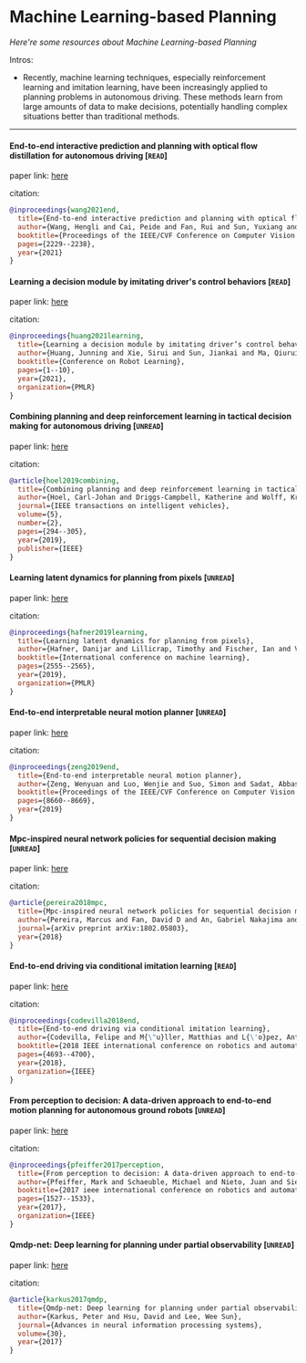 # Machine Learning-based Planning
*Here're some resources about Machine Learning-based Planning*

Intros:

* Recently, machine learning techniques, especially reinforcement learning and imitation learning, have been increasingly applied to planning problems in autonomous driving. These methods learn from large amounts of data to make decisions, potentially handling complex situations better than traditional methods.


---

#### End-to-end interactive prediction and planning with optical flow distillation for autonomous driving [`READ`]

paper link: [here](https://openaccess.thecvf.com/content/CVPR2021W/Precognition/papers/Wang_End-to-End_Interactive_Prediction_and_Planning_With_Optical_Flow_Distillation_for_CVPRW_2021_paper.pdf)

citation: 
```bibtex
@inproceedings{wang2021end,
  title={End-to-end interactive prediction and planning with optical flow distillation for autonomous driving},
  author={Wang, Hengli and Cai, Peide and Fan, Rui and Sun, Yuxiang and Liu, Ming},
  booktitle={Proceedings of the IEEE/CVF Conference on Computer Vision and Pattern Recognition},
  pages={2229--2238},
  year={2021}
}
```


#### Learning a decision module by imitating driver's control behaviors [`READ`]

paper link: [here](https://proceedings.mlr.press/v155/huang21a/huang21a.pdf)

citation: 
```bibtex
@inproceedings{huang2021learning,
  title={Learning a decision module by imitating driver’s control behaviors},
  author={Huang, Junning and Xie, Sirui and Sun, Jiankai and Ma, Qiurui and Liu, Chunxiao and Lin, Dahua and Zhou, Bolei},
  booktitle={Conference on Robot Learning},
  pages={1--10},
  year={2021},
  organization={PMLR}
}
```

#### Combining planning and deep reinforcement learning in tactical decision making for autonomous driving [`UNREAD`]

paper link: [here](https://arxiv.org/pdf/1905.02680)

citation: 
```bibtex
@article{hoel2019combining,
  title={Combining planning and deep reinforcement learning in tactical decision making for autonomous driving},
  author={Hoel, Carl-Johan and Driggs-Campbell, Katherine and Wolff, Krister and Laine, Leo and Kochenderfer, Mykel J},
  journal={IEEE transactions on intelligent vehicles},
  volume={5},
  number={2},
  pages={294--305},
  year={2019},
  publisher={IEEE}
}
```

#### Learning latent dynamics for planning from pixels [`UNREAD`]

paper link: [here](http://proceedings.mlr.press/v97/hafner19a/hafner19a.pdf)

citation: 
```bibtex
@inproceedings{hafner2019learning,
  title={Learning latent dynamics for planning from pixels},
  author={Hafner, Danijar and Lillicrap, Timothy and Fischer, Ian and Villegas, Ruben and Ha, David and Lee, Honglak and Davidson, James},
  booktitle={International conference on machine learning},
  pages={2555--2565},
  year={2019},
  organization={PMLR}
}
```
    


#### End-to-end interpretable neural motion planner [`UNREAD`]

paper link: [here](https://openaccess.thecvf.com/content_CVPR_2019/papers/Zeng_End-To-End_Interpretable_Neural_Motion_Planner_CVPR_2019_paper.pdf)

citation: 
```bibtex
@inproceedings{zeng2019end,
  title={End-to-end interpretable neural motion planner},
  author={Zeng, Wenyuan and Luo, Wenjie and Suo, Simon and Sadat, Abbas and Yang, Bin and Casas, Sergio and Urtasun, Raquel},
  booktitle={Proceedings of the IEEE/CVF Conference on Computer Vision and Pattern Recognition},
  pages={8660--8669},
  year={2019}
}
```


#### Mpc-inspired neural network policies for sequential decision making [`UNREAD`]

paper link: [here](https://arxiv.org/pdf/1802.05803)

citation: 
```bibtex
@article{pereira2018mpc,
  title={Mpc-inspired neural network policies for sequential decision making},
  author={Pereira, Marcus and Fan, David D and An, Gabriel Nakajima and Theodorou, Evangelos},
  journal={arXiv preprint arXiv:1802.05803},
  year={2018}
}
```
     
    

    
#### End-to-end driving via conditional imitation learning [`READ`]

paper link: [here](https://arxiv.org/pdf/1710.02410)

citation: 
```bibtex
@inproceedings{codevilla2018end,
  title={End-to-end driving via conditional imitation learning},
  author={Codevilla, Felipe and M{\"u}ller, Matthias and L{\'o}pez, Antonio and Koltun, Vladlen and Dosovitskiy, Alexey},
  booktitle={2018 IEEE international conference on robotics and automation (ICRA)},
  pages={4693--4700},
  year={2018},
  organization={IEEE}
}
```
    

#### From perception to decision: A data-driven approach to end-to-end motion planning for autonomous ground robots [`UNREAD`]

paper link: [here](https://arxiv.org/pdf/1609.07910)

citation: 
```bibtex
@inproceedings{pfeiffer2017perception,
  title={From perception to decision: A data-driven approach to end-to-end motion planning for autonomous ground robots},
  author={Pfeiffer, Mark and Schaeuble, Michael and Nieto, Juan and Siegwart, Roland and Cadena, Cesar},
  booktitle={2017 ieee international conference on robotics and automation (icra)},
  pages={1527--1533},
  year={2017},
  organization={IEEE}
}
```

#### Qmdp-net: Deep learning for planning under partial observability [`UNREAD`]

paper link: [here](https://proceedings.neurips.cc/paper/2017/file/e9412ee564384b987d086df32d4ce6b7-Paper.pdf)

citation: 
```bibtex
@article{karkus2017qmdp,
  title={Qmdp-net: Deep learning for planning under partial observability},
  author={Karkus, Peter and Hsu, David and Lee, Wee Sun},
  journal={Advances in neural information processing systems},
  volume={30},
  year={2017}
}
```
    

